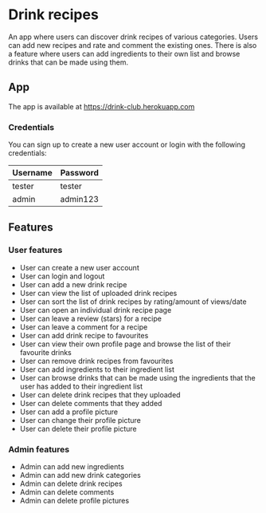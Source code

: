 # Drink recipes

An app where users can discover drink recipes of various categories. Users can add new recipes and rate and comment the existing ones. There is also a feature where users can add ingredients to their own list and browse drinks that can be made using them.

## App
The app is available at https://drink-club.herokuapp.com

### Credentials
You can sign up to create a new user account or login with the following credentials:

| Username|Password  |
|---------|----------|
|  tester |  tester  |
|  admin  | admin123 |

## Features
### User features
- User can create a new user account
- User can login and logout 
- User can add a new drink recipe 
- User can view the list of uploaded drink recipes
- User can sort the list of drink recipes by rating/amount of views/date
- User can open an individual drink recipe page 
- User can leave a review (stars) for a recipe 
- User can leave a comment for a recipe 
- User can add drink recipe to favourites 
- User can view their own profile page and browse the list of their favourite drinks 
- User can remove drink recipes from favourites 
- User can add ingredients to their ingredient list 
- User can browse drinks that can be made using the ingredients that the user has added to their ingredient list 
- User can delete drink recipes that they uploaded 
- User can delete comments that they added 
- User can add a profile picture 
- User can change their profile picture 
- User can delete their profile picture


### Admin features

- Admin can add new ingredients
- Admin can add new drink categories
- Admin can delete drink recipes 
- Admin can delete comments 
- Admin can delete profile pictures 

